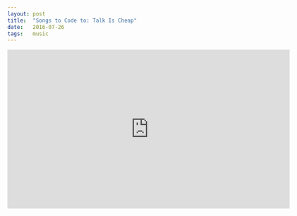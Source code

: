 ```yaml
---
layout: post
title:  "Songs to Code to: Talk Is Cheap"
date:   2016-07-26
tags:   music
---
```


<iframe width="640" height="360" src="https://www.youtube.com/embed/aP_-P_BS6KY" frameborder="0"> </iframe>
